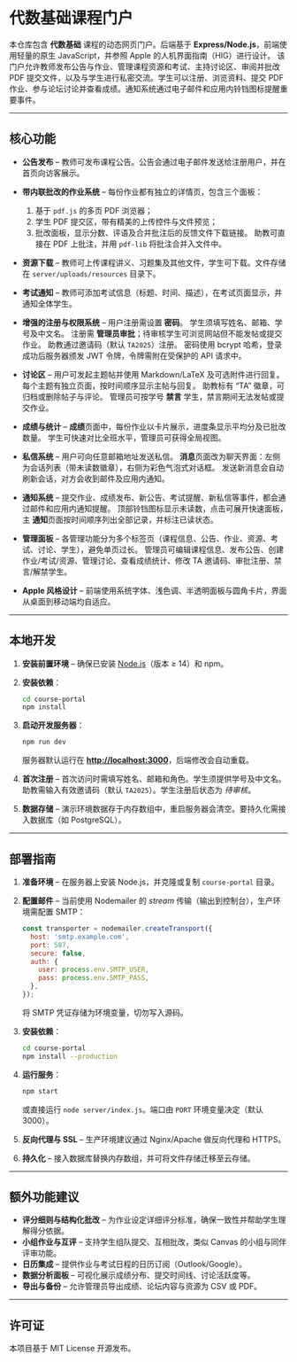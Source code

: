 # 代数基础课程门户

本仓库包含 **代数基础** 课程的动态网页门户。后端基于 **Express/Node.js**，前端使用轻量的原生 JavaScript，并参照 Apple 的人机界面指南（HIG）进行设计。
该门户允许教师发布公告与作业、管理课程资源和考试、主持讨论区、审阅并批改 PDF 提交文件，以及与学生进行私密交流。学生可以注册、浏览资料、提交 PDF 作业、参与论坛讨论并查看成绩。通知系统通过电子邮件和应用内铃铛图标提醒重要事件。

---

## 核心功能

* **公告发布** – 教师可发布课程公告。公告会通过电子邮件发送给注册用户，并在首页向访客展示。

* **带内联批改的作业系统** – 每份作业都有独立的详情页，包含三个面板：

  1. 基于 `pdf.js` 的多页 PDF 浏览器；
  2. 学生 PDF 提交区，带有精美的上传控件与文件预览；
  3. 批改面板，显示分数、评语及合并批注后的反馈文件下载链接。
     助教可直接在 PDF 上批注，并用 `pdf-lib` 将批注合并入文件中。

* **资源下载** – 教师可上传课程讲义、习题集及其他文件，学生可下载。文件存储在 `server/uploads/resources` 目录下。

* **考试通知** – 教师可添加考试信息（标题、时间、描述），在考试页面显示，并通知全体学生。

* **增强的注册与权限系统** –
  用户注册需设置 **密码**。
  学生须填写姓名、邮箱、学号及中文名。
  注册需 **管理员审批**；待审核学生可浏览网站但不能发帖或提交作业。
  助教通过邀请码（默认 `TA2025`）注册。
  密码使用 bcrypt 哈希，登录成功后服务器颁发 JWT 令牌，令牌需附在受保护的 API 请求中。

* **讨论区** – 用户可发起主题帖并使用 Markdown/LaTeX 及可选附件进行回复。
  每个主题有独立页面，按时间顺序显示主帖与回复。
  助教标有 “TA” 徽章，可归档或删除帖子与评论。
  管理员可按学号 **禁言** 学生，禁言期间无法发帖或提交作业。

* **成绩与统计** –
  **成绩**页面中，每份作业以卡片展示，进度条显示平均分及已批改数量。
  学生可快速对比全班水平，管理员可获得全局视图。

* **私信系统** – 用户可向任意邮箱地址发送私信。
  **消息**页面改为聊天界面：左侧为会话列表（带未读数徽章），右侧为彩色气泡式对话框。
  发送新消息会自动刷新会话，对方会收到邮件及应用内通知。

* **通知系统** – 提交作业、成绩发布、新公告、考试提醒、新私信等事件，都会通过邮件和应用内通知提醒。
  顶部铃铛图标显示未读数，点击可展开快速面板，主 **通知**页面按时间顺序列出全部记录，并标注已读状态。

* **管理面板** – 各管理功能分为多个标签页（课程信息、公告、作业、资源、考试、讨论、学生），避免单页过长。
  管理员可编辑课程信息、发布公告、创建作业/考试/资源、管理讨论、查看成绩统计、修改 TA 邀请码、审批注册、禁言/解禁学生。

* **Apple 风格设计** – 前端使用系统字体、浅色调、半透明面板与圆角卡片，界面从桌面到移动端均自适应。

---

## 本地开发

1. **安装前置环境** – 确保已安装 [Node.js](https://nodejs.org/)（版本 ≥ 14）和 npm。
2. **安装依赖**：

   ```bash
   cd course-portal
   npm install
   ```
3. **启动开发服务器**：

   ```bash
   npm run dev
   ```

   服务器默认运行在 **[http://localhost:3000](http://localhost:3000)**，后端修改会自动重载。
4. **首次注册** – 首次访问时需填写姓名、邮箱和角色。学生须提供学号及中文名。助教需输入有效邀请码（默认 `TA2025`）。学生注册后状态为 *待审核*。
5. **数据存储** – 演示环境数据存于内存数组中，重启服务器会清空。要持久化需接入数据库（如 PostgreSQL）。

---

## 部署指南

1. **准备环境** – 在服务器上安装 Node.js，并克隆或复制 `course-portal` 目录。
2. **配置邮件** – 当前使用 Nodemailer 的 *stream* 传输（输出到控制台），生产环境需配置 SMTP：

   ```js
   const transporter = nodemailer.createTransport({
     host: 'smtp.example.com',
     port: 587,
     secure: false,
     auth: {
       user: process.env.SMTP_USER,
       pass: process.env.SMTP_PASS,
     },
   });
   ```

   将 SMTP 凭证存储为环境变量，切勿写入源码。
3. **安装依赖**：

   ```bash
   cd course-portal
   npm install --production
   ```
4. **运行服务**：

   ```bash
   npm start
   ```

   或直接运行 `node server/index.js`。端口由 `PORT` 环境变量决定（默认 3000）。
5. **反向代理与 SSL** – 生产环境建议通过 Nginx/Apache 做反向代理和 HTTPS。
6. **持久化** – 接入数据库替换内存数组，并可将文件存储迁移至云存储。

---

## 额外功能建议

* **评分细则与结构化批改** – 为作业设定详细评分标准，确保一致性并帮助学生理解得分依据。
* **小组作业与互评** – 支持学生组队提交、互相批改，类似 Canvas 的小组与同伴评审功能。
* **日历集成** – 提供作业与考试日程的日历订阅（Outlook/Google）。
* **数据分析面板** – 可视化展示成绩分布、提交时间线、讨论活跃度等。
* **导出与备份** – 允许管理员导出成绩、论坛内容与资源为 CSV 或 PDF。

---

## 许可证

本项目基于 MIT License 开源发布。
